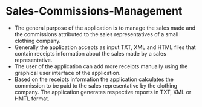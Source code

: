 # Sales-Commissions-Management

- The general purpose of the application is to manage the sales made and the commissions attributed to the sales representatives of a small clothing company.
- Generally the application accepts as input TXT, XML and HTML files that contain receipts information about the sales made by a sales representative.
- The user of the application can add more receipts manually using the graphical user interface of the application.
- Based on the receipts information the application calculates the commission to be paid to the 
  sales representative by the clothing company. The application generates respective reports in TXT, XML or HMTL format.
